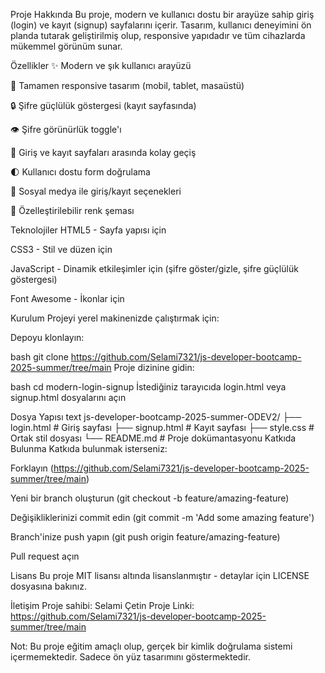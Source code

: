 Proje Hakkında
Bu proje, modern ve kullanıcı dostu bir arayüze sahip giriş (login) ve kayıt (signup) sayfalarını içerir. Tasarım, kullanıcı deneyimini ön planda tutarak geliştirilmiş olup, responsive yapıdadır ve tüm cihazlarda mükemmel görünüm sunar.

Özellikler
✨ Modern ve şık kullanıcı arayüzü

📱 Tamamen responsive tasarım (mobil, tablet, masaüstü)

🔒 Şifre güçlülük göstergesi (kayıt sayfasında)

👁️ Şifre görünürlük toggle'ı

🔄 Giriş ve kayıt sayfaları arasında kolay geçiş

🌓 Kullanıcı dostu form doğrulama

🔗 Sosyal medya ile giriş/kayıt seçenekleri

🎨 Özelleştirilebilir renk şeması

Teknolojiler
HTML5 - Sayfa yapısı için

CSS3 - Stil ve düzen için

JavaScript - Dinamik etkileşimler için (şifre göster/gizle, şifre güçlülük göstergesi)

Font Awesome - İkonlar için

Kurulum
Projeyi yerel makinenizde çalıştırmak için:

Depoyu klonlayın:

bash
git clone https://github.com/Selami7321/js-developer-bootcamp-2025-summer/tree/main
Proje dizinine gidin:

bash
cd modern-login-signup
İstediğiniz tarayıcıda login.html veya signup.html dosyalarını açın

Dosya Yapısı
text
js-developer-bootcamp-2025-summer-ODEV2/
├── login.html          # Giriş sayfası
├── signup.html         # Kayıt sayfası
├── style.css           # Ortak stil dosyası
└── README.md           # Proje dokümantasyonu
Katkıda Bulunma
Katkıda bulunmak isterseniz:

Forklayın (https://github.com/Selami7321/js-developer-bootcamp-2025-summer/tree/main)

Yeni bir branch oluşturun (git checkout -b feature/amazing-feature)

Değişikliklerinizi commit edin (git commit -m 'Add some amazing feature')

Branch'inize push yapın (git push origin feature/amazing-feature)

Pull request açın

Lisans
Bu proje MIT lisansı altında lisanslanmıştır - detaylar için LICENSE dosyasına bakınız.

İletişim
Proje sahibi: Selami Çetin
Proje Linki: https://github.com/Selami7321/js-developer-bootcamp-2025-summer/tree/main

Not: Bu proje eğitim amaçlı olup, gerçek bir kimlik doğrulama sistemi içermemektedir. Sadece ön yüz tasarımını göstermektedir.

